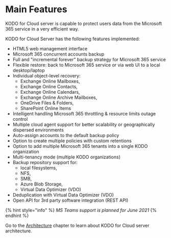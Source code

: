 # Main Features

KODO for Cloud server is capable to protect users data from the Microsoft 365 service in a very efficient way. 

KODO for Cloud Server has the following features implemented: 

* HTML5 web management interface
* Microsoft 365 concurrent accounts backup 
* Full and "incremental forever" backup strategy for Microsoft 365 service 
* Flexible restore: back to Microsoft 365 service or via web UI to a local desktop/laptop
* Individual object-level recovery:
  * Exchange Online Mailboxes,
  * Exchange Online Contacts, 
  * Exchange Online Calendars,
  * Exchange Online Archive Mailboxes,
  * OneDrive Files & Folders,
  * SharePoint Online Items
* Intelligent handling Microsoft 365 throttling & resource limits outage control
* Multiple cloud agent support for better scalability or geographically dispersed environments
* Auto-assign accounts to the default backup policy 
* Option to create multiple policies with custom retentions 
* Option to add multiple Microsoft 365 tenants into a single KODO organization 
* Multi-tenancy mode \(multiple KODO organizations\)
* Backup repository support for:
  * local filesystems, 
  * NFS, 
  * SMB, 
  * Azure Blob Storage,
  * Virtual Data Optimizer \(VDO\)
* Deduplication with Virtual Data Optimizer \(VDO\)
* Open API for 3rd party software integration \(REST API\)

{% hint style="info" %}
_MS Teams support is planned for June 2021_
{% endhint %}

Go to the [Architecture]() chapter to learn about KODO for Cloud server architecture.

